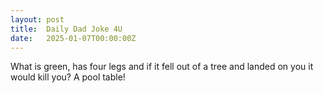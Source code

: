 ```yaml
---
layout: post
title:  Daily Dad Joke 4U
date:   2025-01-07T00:00:00Z
---
```

What is green, has four legs and if it fell out of a tree and landed on you it would kill you? A pool table!

